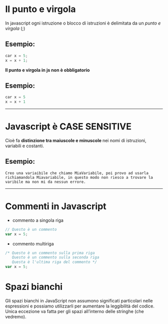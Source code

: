 # Il punto e virgola

In javascript ogni istruzione o blocco di istruzioni è delimitata da un <i>punto e virgola</i> (;)

## Esempio:

``` javascript
car x = 5;
x = x + 1;
```

<b> Il punto e virgola in js non è obbligatorio </b>

## Esempio:

``` javascript
car x = 5
x = x + 1
```

***


# Javascript è CASE SENSITIVE

Cioè fa <b> distinzione tra maiuscole e minuscole </b> nei nomi di istruzioni, variabili e costanti. 

## Esempio:

``` 
Creo una variaibile che chiamo MiaVariabile, poi provo ad usarla richiamandola Miavariabile, in questo modo non riesco a trovare la varibile ma non mi da nessun errore. 
```
***

# Commenti in Javascript

* commento a singola riga
``` javascript
// Questo è un commento
var x = 5;
```

* commento multiriga
``` javascript
/* Questo è un commento sulla prima riga
   Questo è un commento sulla seconda riga
   Questa è l'ultima riga del commento */
var x = 5;
```

# Spazi bianchi

<p> Gli spazi bianchi in JavaScript non assumono significati particolari nelle espressioni e possiamo utilizzarli per aumentare la leggibilità del codice. Unica eccezione va fatta per gli spazi all’interno delle stringhe (che vedremo). </p>
 






``` javascript
```